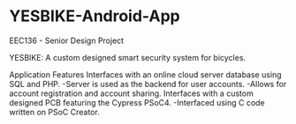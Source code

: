 # YESBIKE-Android-App
EEC136 - Senior Design Project 

YESBIKE: A custom designed smart security system for bicycles. 

Application Features
Interfaces with an online cloud server database using SQL and PHP. 
  -Server is used as the backend for user accounts.
  -Allows for account registration and account sharing. 
Interfaces with a custom designed PCB featuring the Cypress PSoC4. 
  -Interfaced using C code written on PSoC Creator.
  
  
